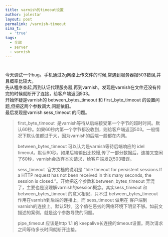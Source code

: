 ```yaml
---
title: varnish的timeout设置
author: jolestar
layout: post
permalink: /varnish-timeout
sina_t:
  - 'true'
tags:
  - 全部
  - server
  - varnish
---
```

# 

今天调试一个bug。手机通过2g网络上传文件的时候,常遇到服务器报503错误,并且概率比较大。  
先从程序查起,再到认证代理服务器,再到varnish。发现是varnish在文件还没有传完的时候就断开了连接，给客户端返回503。  
开始怀疑是varnish的 between\_bytes\_timeout 和 first\_byte\_timeout 的设置问题,但把这两个参数调大,问题依旧。  
最后发现是varnish sess_timeout 的问题。

> first\_byte\_timeout  是varnish等待从后端接受第一个字节的超时时间。默认60秒。如果60秒内第一个字节都没收到，则给客户端返回503。一般情况下默认值都过于大，因为varnish的后端一般都在内网。
> 
> between\_bytes\_timeout 可以认为是varnish等待后端响应的 idel timeout。默认60秒。如果后端输出比较慢,传了一部分数据后，连接又空闲了60秒，varnish会放弃本次请求，给客户端发送503错误。
> 
> sess\_timeout  官方文档的说明是 “Idle timeout for persistent sessions.If a HTTP request has not been received in this many seconds, the session is closed.”。开始把这个参数和between\_bytes\_timeout 弄混了，主要也是没理解varnish的session概念。其实sess\_timeout 和between\_bytes\_timeout 的意义相似，只不过 between\_bytes\_timeout 作用在varnish到后端的连接上，而 sess_timeout 做用在 客户端到 varnish的连接上。默认5秒。这个值在恶劣的网络环境下明显不够。如前文描述的案例，就是这个参数导致的问题。
> 
> pipe_timeout 应该是http 1.1 的 keepalive长连接的timeout设置。两次请求之间等待多长时间就断开连接。
